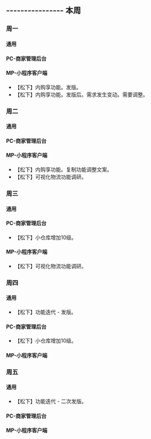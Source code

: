 ## ---------------- 本周

### 周一
#### 通用
#### PC-商家管理后台
#### MP-小程序客户端
* 【松下】内购享功能。发版。
* 【松下】内购享功能。发版后。需求发生变动。需要调整。

### 周二
#### 通用
#### PC-商家管理后台
#### MP-小程序客户端
* 【松下】内购享功能。复制功能调整文案。
* 【松下】可视化物流功能调研。

### 周三
#### 通用
#### PC-商家管理后台
* 【松下】小仓库增加10级。
#### MP-小程序客户端
* 【松下】可视化物流功能调研。

### 周四
#### 通用
* 【松下】功能迭代 - 发版。
#### PC-商家管理后台
* 【松下】小仓库增加10级。
#### MP-小程序客户端

### 周五
#### 通用
* 【松下】功能迭代 - 二次发版。
#### PC-商家管理后台
#### MP-小程序客户端

